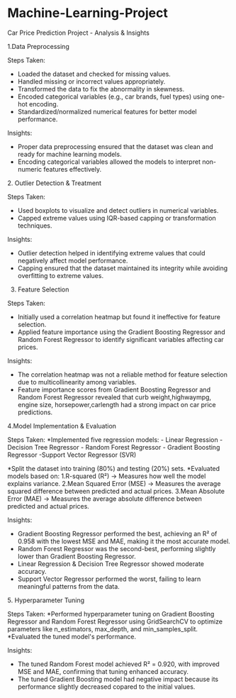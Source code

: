 # Machine-Learning-Project
Car Price Prediction Project - Analysis & Insights

1.Data Preprocessing

 Steps Taken:
  * Loaded the dataset and checked for missing values.
  * Handled missing or incorrect values appropriately.
  * Transformed the data to fix the abnormality in skewness.
  * Encoded categorical variables (e.g., car brands, fuel types) using one-hot encoding.
  * Standardized/normalized numerical features for better model performance.
  
 Insights:
  * Proper data preprocessing ensured that the dataset was clean and ready for machine learning models.
  * Encoding categorical variables allowed the models to interpret non-numeric features effectively.


2️. Outlier Detection & Treatment

 Steps Taken:
  * Used boxplots to visualize and detect outliers in numerical variables.
  * Capped extreme values using IQR-based capping or transformation techniques.
   
 Insights:
  * Outlier detection helped in identifying extreme values that could negatively affect model performance.
  * Capping ensured that the dataset maintained its integrity while avoiding overfitting to extreme values.


3. Feature Selection
   
 Steps Taken:
  * Initially used a correlation heatmap but found it ineffective for feature selection.
  * Applied feature importance using the Gradient Boosting Regressor and Random Forest Regressor  to identify significant variables affecting car prices.
    
 Insights:
  * The correlation heatmap was not a reliable method for feature selection due to multicollinearity among variables.
  * Feature importance scores from Gradient Boosting Regressor and Random Forest Regressor revealed that curb weight,highwaympg, engine size, horsepower,carlength  had a strong impact on car price predictions.

4️.Model Implementation & Evaluation

 Steps Taken:
  *Implemented five regression models:
    - Linear Regression
    - Decision Tree Regressor
    - Random Forest Regressor
    - Gradient Boosting Regressor
    -Support Vector Regressor (SVR)
    
 *Split the dataset into training (80%) and testing (20%) sets.
 *Evaluated models based on:
    1.R-squared (R²) → Measures how well the model explains variance.
    2.Mean Squared Error (MSE) → Measures the average squared difference between predicted and actual prices.
    3.Mean Absolute Error (MAE) → Measures the average absolute difference between predicted and actual prices.

 Insights:
  * Gradient Boosting Regressor performed the best, achieving an R² of 0.958 with the lowest MSE and MAE, making it the most accurate model.
  * Random Forest Regressor was the second-best, performing slightly lower than Gradient Boosting Regressor.
  * Linear Regression & Decision Tree Regressor showed moderate accuracy.
  * Support Vector Regressor performed the worst, failing to learn meaningful patterns from the data.

5️. Hyperparameter Tuning

 Steps Taken:
  *Performed hyperparameter tuning on Gradient Boosting Regressor and Random Forest Regressor using GridSearchCV to optimize parameters like n_estimators, max_depth, and min_samples_split.
  *Evaluated the tuned model's performance.
  
 Insights:
  * The tuned Random Forest model achieved R² = 0.920, with improved MSE and MAE, confirming that tuning enhanced accuracy.
  * The tuned Gradient Boosting model had negative impact because its performance slightly decreased copared to the initial values.
